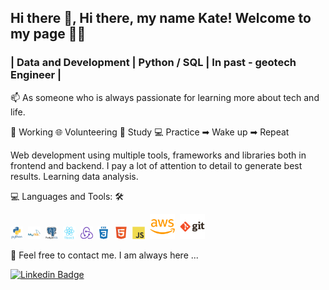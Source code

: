 ## Hi there 👋, Hi there, my name Kate! Welcome to my page 💙💛

### | Data and Development | Python / SQL | In past - geotech Engineer |  

📫 As someone who is always passionate for learning more about tech and life.

🏢 Working 🌐 Volunteering 📑 Study 💻 Practice ➡ Wake up ➡ Repeat 

Web development using multiple tools, frameworks and libraries both in frontend and backend. I pay a lot of attention to detail to generate best results. Learning data analysis.  

💻 Languages and Tools: 🛠️

<div>
  <img src="https://github.com/devicons/devicon/blob/master/icons/python/python-original-wordmark.svg" title="Python" alt="Python" width="20" height="20"/>&nbsp;
  <img src="https://github.com/devicons/devicon/blob/master/icons/mysql/mysql-original-wordmark.svg" title="MySQL"  alt="MySQL" width="20" height="20"/>&nbsp;
  <img src="https://github.com/devicons/devicon/blob/master/icons/postgresql/postgresql-original-wordmark.svg" title="PostgreSQL"  alt="PostgreSQL" width="20" height="20"/>&nbsp;
  <img src="https://github.com/devicons/devicon/blob/master/icons/react/react-original-wordmark.svg" title="React" alt="React" width="20" height="20"/>&nbsp;
  <img src="https://github.com/devicons/devicon/blob/master/icons/redux/redux-original.svg" title="Redux" alt="Redux" width="20" height="20"/>&nbsp;
  <img src="https://github.com/devicons/devicon/blob/master/icons/css3/css3-plain-wordmark.svg"  title="CSS3" alt="CSS" width="20" height="20"/>&nbsp;
  <img src="https://github.com/devicons/devicon/blob/master/icons/html5/html5-original.svg" title="HTML5" alt="HTML" width="20" height="20"/>&nbsp;
  <img src="https://github.com/devicons/devicon/blob/master/icons/javascript/javascript-original.svg" title="JavaScript" alt="JavaScript" width="20" height="20"/>&nbsp;
  <img src="https://github.com/devicons/devicon/blob/master/icons/amazonwebservices/amazonwebservices-plain-wordmark.svg" title="AWS" alt="AWS" width="40" height="40"/>&nbsp;
  <img src="https://github.com/devicons/devicon/blob/master/icons/git/git-original-wordmark.svg" title="Git" **alt="Git" width="40" height="40"/>
</div>


📝 Feel free to contact me. I am always here ... 

[![Linkedin Badge](https://img.shields.io/badge/-KaterynaPolishchuk-blue?style=flat&logo=Linkedin&logoColor=white)](https://www.linkedin.com/in/kateryna-polishchuk-aa63aa77/)
